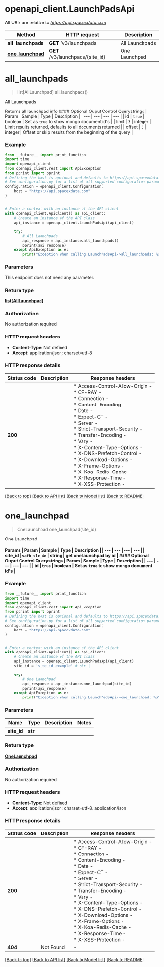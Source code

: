 # openapi_client.LaunchPadsApi

All URIs are relative to *https://api.spacexdata.com*

Method | HTTP request | Description
------------- | ------------- | -------------
[**all_launchpads**](LaunchPadsApi.md#all_launchpads) | **GET** /v3/launchpads | All Launchpads
[**one_launchpad**](LaunchPadsApi.md#one_launchpad) | **GET** /v3/launchpads/{site_id} | One Launchpad


# **all_launchpads**
> list[AllLaunchpad] all_launchpads()

All Launchpads

Returns all launchpad info  #### Optional Ouput Control Querystrings  | Param  | Sample | Type | Description | | --- | --- | --- | --- | | id | `true` | boolean | Set as `true` to show mongo document id's | | limit | `3` | integer | Limit results returned, defaults to all documents returned | | offset | `3` | integer | Offset or skip results from the beginning of the query |

### Example

```python
from __future__ import print_function
import time
import openapi_client
from openapi_client.rest import ApiException
from pprint import pprint
# Defining the host is optional and defaults to https://api.spacexdata.com
# See configuration.py for a list of all supported configuration parameters.
configuration = openapi_client.Configuration(
    host = "https://api.spacexdata.com"
)


# Enter a context with an instance of the API client
with openapi_client.ApiClient() as api_client:
    # Create an instance of the API class
    api_instance = openapi_client.LaunchPadsApi(api_client)
    
    try:
        # All Launchpads
        api_response = api_instance.all_launchpads()
        pprint(api_response)
    except ApiException as e:
        print("Exception when calling LaunchPadsApi->all_launchpads: %s\n" % e)
```

### Parameters
This endpoint does not need any parameter.

### Return type

[**list[AllLaunchpad]**](AllLaunchpad.md)

### Authorization

No authorization required

### HTTP request headers

 - **Content-Type**: Not defined
 - **Accept**: application/json; charset=utf-8

### HTTP response details
| Status code | Description | Response headers |
|-------------|-------------|------------------|
**200** |  |  * Access-Control-Allow-Origin -  <br>  * CF-RAY -  <br>  * Connection -  <br>  * Content-Encoding -  <br>  * Date -  <br>  * Expect-CT -  <br>  * Server -  <br>  * Strict-Transport-Security -  <br>  * Transfer-Encoding -  <br>  * Vary -  <br>  * X-Content-Type-Options -  <br>  * X-DNS-Prefetch-Control -  <br>  * X-Download-Options -  <br>  * X-Frame-Options -  <br>  * X-Koa-Redis-Cache -  <br>  * X-Response-Time -  <br>  * X-XSS-Protection -  <br>  |

[[Back to top]](#) [[Back to API list]](../README.md#documentation-for-api-endpoints) [[Back to Model list]](../README.md#documentation-for-models) [[Back to README]](../README.md)

# **one_launchpad**
> OneLaunchpad one_launchpad(site_id)

One Launchpad

 #### Params  | Param  | Sample | Type | Description | | --- | --- | --- | --- | | site_id | `vafb_slc_4e` | string | get one launchpad by id |  #### Optional Ouput Control Querystrings  | Param  | Sample | Type | Description | | --- | --- | --- | --- | | id | `true` | boolean | Set as `true` to show mongo document id's |

### Example

```python
from __future__ import print_function
import time
import openapi_client
from openapi_client.rest import ApiException
from pprint import pprint
# Defining the host is optional and defaults to https://api.spacexdata.com
# See configuration.py for a list of all supported configuration parameters.
configuration = openapi_client.Configuration(
    host = "https://api.spacexdata.com"
)


# Enter a context with an instance of the API client
with openapi_client.ApiClient() as api_client:
    # Create an instance of the API class
    api_instance = openapi_client.LaunchPadsApi(api_client)
    site_id = 'site_id_example' # str | 

    try:
        # One Launchpad
        api_response = api_instance.one_launchpad(site_id)
        pprint(api_response)
    except ApiException as e:
        print("Exception when calling LaunchPadsApi->one_launchpad: %s\n" % e)
```

### Parameters

Name | Type | Description  | Notes
------------- | ------------- | ------------- | -------------
 **site_id** | **str**|  | 

### Return type

[**OneLaunchpad**](OneLaunchpad.md)

### Authorization

No authorization required

### HTTP request headers

 - **Content-Type**: Not defined
 - **Accept**: application/json; charset=utf-8, application/json

### HTTP response details
| Status code | Description | Response headers |
|-------------|-------------|------------------|
**200** |  |  * Access-Control-Allow-Origin -  <br>  * CF-RAY -  <br>  * Connection -  <br>  * Content-Encoding -  <br>  * Date -  <br>  * Expect-CT -  <br>  * Server -  <br>  * Strict-Transport-Security -  <br>  * Transfer-Encoding -  <br>  * Vary -  <br>  * X-Content-Type-Options -  <br>  * X-DNS-Prefetch-Control -  <br>  * X-Download-Options -  <br>  * X-Frame-Options -  <br>  * X-Koa-Redis-Cache -  <br>  * X-Response-Time -  <br>  * X-XSS-Protection -  <br>  |
**404** | Not Found |  -  |

[[Back to top]](#) [[Back to API list]](../README.md#documentation-for-api-endpoints) [[Back to Model list]](../README.md#documentation-for-models) [[Back to README]](../README.md)

